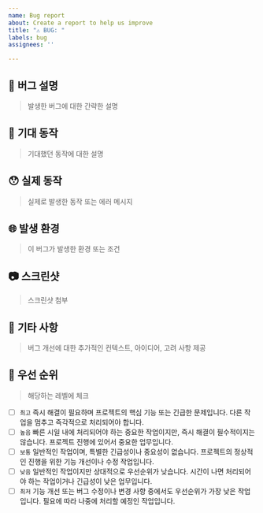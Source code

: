 ```yaml
---
name: Bug report
about: Create a report to help us improve
title: "⚠️ BUG: "
labels: bug
assignees: ''

---
```


## 📝 버그 설명
> 발생한 버그에 대한 간략한 설명

## 🤔 기대 동작
> 기대했던 동작에 대한 설명

## 😯 실제 동작
> 실제로 발생한 동작 또는 에러 메시지

## 🌐 발생 환경
> 이 버그가 발생한 환경 또는 조건

## 📷 스크린샷
> 스크린샷 첨부

## 📌 기타 사항
> 버그 개선에 대한 추가적인 컨텍스트, 아이디어, 고려 사항 제공

## 🚦 우선 순위
> 해당하는 레벨에 체크

- [ ] `최고` 즉시 해결이 필요하며 프로젝트의 핵심 기능 또는 긴급한 문제입니다. 다른 작업을 멈추고 즉각적으로 처리되어야 합니다.
- [ ] `높음` 빠른 시일 내에 처리되어야 하는 중요한 작업이지만, 즉시 해결이 필수적이지는 않습니다. 프로젝트 진행에 있어서 중요한 업무입니다.
- [ ] `보통` 일반적인 작업이며, 특별한 긴급성이나 중요성이 없습니다. 프로젝트의 정상적인 진행을 위한 기능 개선이나 수정 작업입니다.
- [ ] `낮음` 일반적인 작업이지만 상대적으로 우선순위가 낮습니다. 시간이 나면 처리되어야 하는 작업이거나 긴급성이 낮은 업무입니다.
- [ ] `최저` 기능 개선 또는 버그 수정이나 변경 사항 중에서도 우선순위가 가장 낮은 작업입니다. 필요에 따라 나중에 처리할 예정인 작업입니다.
